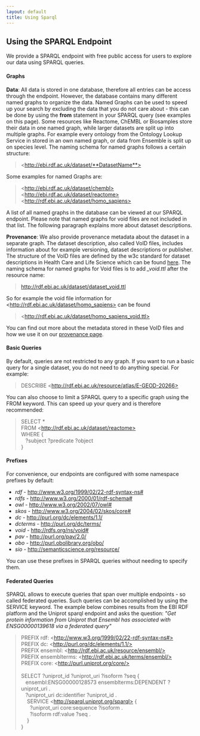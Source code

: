 ```yaml
---
layout: default
title: Using Sparql
---
```

## Using the SPARQL Endpoint

We provide a SPARQL endpoint with free public access for users to explore our data using SPARQL queries.

#### Graphs
<strong>Data</strong>: All data is stored in one database, therefore all entries can be access through the endpoint. However, the database contains many different named graphs to organize the data. Named Graphs can be used to speed up your search by excluding the data that you do not care about - this can be done by using the **from** statement in your SPARQL query (see examples on this page). Some resources like Reactome, ChEMBL or Biosamples store their data in one named graph, while larger datasets are split up into multiple graphs. For example every ontology from the Ontology Lookup Service in stored in an own named graph, or data from Ensemble is split up on species level. The naming schema for named graphs follows a certain structure:
> &#60;http://ebi.rdf.ac.uk/dataset/**DatasetName**>

Some examples for named Graphs are:
> &#60;http://ebi.rdf.ac.uk/dataset/chembl> <br>
> &#60;http://ebi.rdf.ac.uk/dataset/reactome> <br>
> &#60;http://rdf.ebi.ac.uk/dataset/homo_sapiens>

A list of all named graphs in the database can be viewed at our SPARQL endpoint. Please note that named graphs for void files are not included in that list. The following paragraph explains more about dataset descriptions.


<strong>Provenance</strong>: We also provide provenance metadata about the dataset in a separate graph. The dataset description, also called VoID files, includes information about for example versioning, dataset descriptions or publisher. The structure of the VoID files are defined by the w3c standard for dataset descriptions in Health Care and Life Science which can be found [here](https://www.w3.org/TR/hcls-dataset/). The naming schema for named graphs for Void files is to add *_void.ttl* after the resource name:

> http://rdf.ebi.ac.uk/dataset/dataset_void.ttl

So for example the void file information for &#60;http://rdf.ebi.ac.uk/dataset/homo_sapiens> can be found
> &#60;http://rdf.ebi.ac.uk/dataset/homo_sapiens_void.ttl>

You can find out more about the metadata stored in these VoID files and how we use it on our [provenance page](/rdf/documentation/provenance).


#### Basic Queries
By default, queries are not restricted to any graph. If you want to run a basic query for a single dataset, you do not need to do anything special. For example:

> DESCRIBE &#60;http://rdf.ebi.ac.uk/resource/atlas/E-GEOD-20266>


You can also choose to limit a SPARQL query to a specific graph using the FROM keyword. This can speed up your query and is therefore recommended:

> SELECT * <br>
> FROM &#60;http://rdf.ebi.ac.uk/dataset/reactome> <br>
> WHERE { <br>
> &nbsp;&nbsp; ?subject ?predicate ?object <br>
> }

#### Prefixes

For convenience, our endpoints are configured with some namespace prefixes by default:

* *rdf* -	http://www.w3.org/1999/02/22-rdf-syntax-ns#
* *rdfs* - http://www.w3.org/2000/01/rdf-schema#
* *owl* - http://www.w3.org/2002/07/owl#
* *skos* - http://www.w3.org/2004/02/skos/core#
* *dc* - http://purl.org/dc/elements/1.1/
* *dcterms* - http://purl.org/dc/terms/
* *void* - http://rdfs.org/ns/void#
* *pav* - http://purl.org/pav/2.0/
* *obo* - http://purl.obolibrary.org/obo/
* *sio* - http://semanticscience.org/resource/

You can use these prefixes in SPARQL queries without needing to specify them.

#### Federated Queries

SPARQL allows to execute queries that span over multiple endpoints - so called federated queries. Such queries can be accomplished by using the SERVICE keyword. The example below combines results from the EBI RDF platform and the Uniprot sparql endpoint and asks the question: *"Get protein information from Uniprot that Ensembl has associated with ENSG00000139618 via a federated query"*

>PREFIX rdf: &#60;http://www.w3.org/1999/02/22-rdf-syntax-ns#> <br>
>PREFIX dc: &#60;http://purl.org/dc/elements/1.1/> <br>
>PREFIX ensembl: &#60;http://rdf.ebi.ac.uk/resource/ensembl/> <br>
>PREFIX ensemblterms: &#60;http://rdf.ebi.ac.uk/terms/ensembl/> <br>
>PREFIX core: &#60;http://purl.uniprot.org/core/> <br><br>
>SELECT ?uniprot_id ?uniprot_uri ?isoform ?seq { <br>
>&nbsp;&nbsp;&nbsp;ensembl:ENSG00000128573 ensemblterms:DEPENDENT ?uniprot_uri . <br>
>&nbsp;&nbsp;&nbsp;?uniprot_uri dc:identifier ?uniprot_id . <br>
>&nbsp;&nbsp;&nbsp;&nbsp;SERVICE &#60;http://sparql.uniprot.org/sparql> { <br>
>&nbsp;&nbsp;&nbsp;&nbsp;&nbsp;&nbsp;?uniprot_uri core:sequence ?isoform . <br>
>&nbsp;&nbsp;&nbsp;&nbsp;&nbsp;&nbsp;?isoform rdf:value ?seq . <br>
>&nbsp;&nbsp;&nbsp;   } <br>
> }
